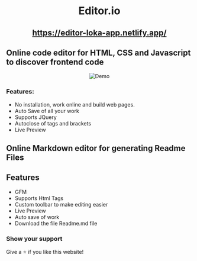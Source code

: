 <div align="center">

# Editor.io
## https://editor-loka-app.netlify.app/

</div>

## Online code editor for HTML, CSS and Javascript to discover frontend code

<div align="center">
  <img alt="Demo" src="https://blog.codepen.io/wp-content/uploads/2018/01/Collab-Mode-2.gif"/>
</div>

### Features:

- No installation, work online and build web pages.
- Auto Save of all your work
- Supports JQuery
- Autoclose of tags and brackets
- Live Preview

## Online Markdown editor for generating Readme Files


## Features

- GFM
- Supports Html Tags
- Custom toolbar to make editing easier
- Live Preview
- Auto save of work
- Download the file Readme.md file

### Show your support

Give a ⭐ if you like this website!


